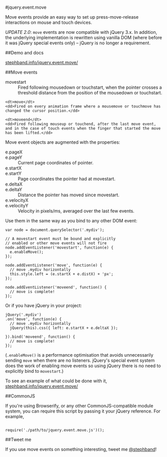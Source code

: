 #jquery.event.move

Move events provide an easy way to set up press-move-release interactions on
mouse and touch devices.

*UPDATE 2.0*: `move` events are now compatible with jQuery 3.x. In addition, the
underlying implementation is rewritten using vanilla DOM (where before it
was jQuery special events only) – jQuery is no longer a requirement.

##Demo and docs

<a href="http://stephband.info/jquery.event.move/">stephband.info/jquery.event.move/</a>

##Move events

<dl>
	<dt>movestart</dt>
	<dd>Fired following mousedown or touchstart, when the pointer crosses a threshold distance from the position of the mousedown or touchstart.</dd>
	
	<dt>move</dt>
	<dd>Fired on every animation frame where a mousemove or touchmove has changed the cursor position.</dd>
	
	<dt>moveend</dt>
	<dd>Fired following mouseup or touchend, after the last move event, and in the case of touch events when the finger that started the move has been lifted.</dd>
</dl>

Move event objects are augmented with the properties:

<dl>
  <dt>e.pageX<br/>e.pageY</dt>
  <dd>Current page coordinates of pointer.</dd>
  
  <dt>e.startX<br/>e.startY</dt>
  <dd>Page coordinates the pointer had at movestart.</dd>
  
  <dt>e.deltaX<br/>e.deltaY</dt>
  <dd>Distance the pointer has moved since movestart.</dd>

  <dt>e.velocityX<br/>e.velocityY</dt>
  <dd>Velocity in pixels/ms, averaged over the last few events.</dd>
</dl>


Use them in the same way as you bind to any other DOM event:

    var node = document.querySelector('.mydiv');
    
    // A movestart event must be bound and explicitly
    // enabled or other move events will not fire
    node.addEventListener('movestart', function(e) {
      e.enableMove();
    });
    
    node.addEventListener('move', function(e) {
      // move .mydiv horizontally
      this.style.left = (e.startX + e.distX) + 'px';
    });
    
    node.addEventListener('moveend', function() {
      // move is complete!
    });

Or if you have jQuery in your project:

    jQuery('.mydiv')
    .on('move', function(e) {
      // move .mydiv horizontally
      jQuery(this).css({ left: e.startX + e.deltaX });
    
    }).bind('moveend', function() {
      // move is complete!
    });

(`.enableMove()` is a performance optimisation that avoids unnecessarily
sending `move` when there are no listeners. jQuery's special event system
does the work of enabling move events so using jQuery there is no need to
explicitly bind to `movestart`.)

To see an example of what could be done with it, <a href="http://stephband.info/jquery.event.move/">stephband.info/jquery.event.move/</a>

##CommonJS

If you're using Browserify, or any other CommonJS-compatible module system,
you can require this script by passing it your jQuery reference. For example,

<pre><code class="js">
require('./path/to/jquery.event.move.js')();
</code></pre>

##Tweet me

If you use move events on something interesting, tweet me <a href="http://twitter.com/stephband">@stephband</a>!
